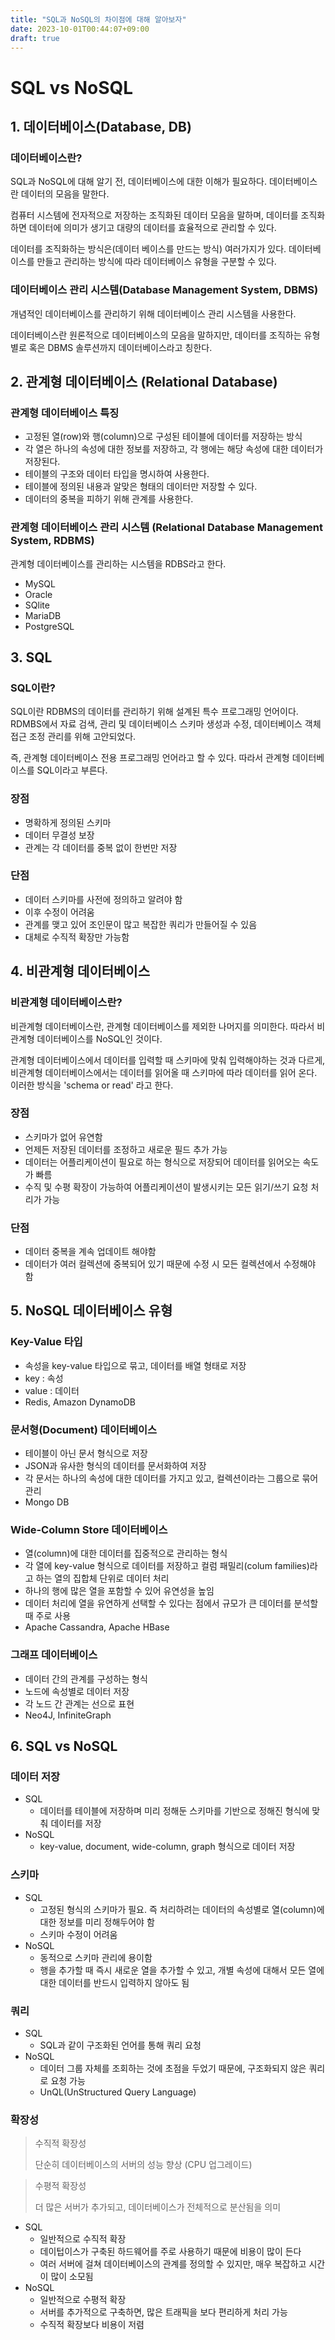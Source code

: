 ```yaml
---
title: "SQL과 NoSQL의 차이점에 대해 알아보자"
date: 2023-10-01T00:44:07+09:00
draft: true
---
```


# SQL vs NoSQL
## 1. 데이터베이스(Database, DB)
### 데이터베이스란?
SQL과 NoSQL에 대해 알기 전, 데이터베이스에 대한 이해가 필요하다.
데이터베이스란 데이터의 모음을 말한다.

컴퓨터 시스템에 전자적으로 저장하는 조직화된 데이터 모음을 말하며, 데이터를 조직화하면 데이터에 의미가 생기고 대량의 데이터를 효율적으로 관리할 수 있다.

데이터를 조직화하는 방식은(데이터 베이스를 만드는 방식) 여러가지가 있다. 데이터베이스를 만들고 관리하는 방식에 따라 데이터베이스 유형을 구분할 수 있다.

### 데이터베이스 관리 시스템(Database Management System, DBMS)
개념적인 데이터베이스를 관리하기 위해 데이터베이스 관리 시스템을 사용한다.

데이터베이스란 원론적으로 데이터베이스의 모음을 말하지만, 데이터를 조직하는 유형별로 혹은 DBMS 솔루션까지 데이터베이스라고 칭한다.

## 2. 관계형 데이터베이스 (Relational Database)
### 관계형 데이터베이스 특징
- 고정된 열(row)와 행(column)으로 구성된 테이블에 데이터를 저장하는 방식
- 각 열은 하나의 속성에 대한 정보를 저장하고, 각 행에는 해당 속성에 대한 데이터가 저장된다.
- 테이블의 구조와 데이터 타입을 명시하여 사용한다.
- 테이블에 정의된 내용과 알맞은 형태의 데이터만 저장할 수 있다.
- 데이터의 중복을 피하기 위해 관계를 사용한다.

### 관계형 데이터베이스 관리 시스템 (Relational Database Management System, RDBMS)
관계형 데이터베이스를 관리하는 시스템을 RDBS라고 한다.

- MySQL
- Oracle
- SQlite
- MariaDB
- PostgreSQL

## 3. SQL
### SQL이란?
SQL이란 RDBMS의 데이터를 관리하기 위해 설계된 특수 프로그래밍 언어이다. RDMBS에서 자료 검색, 관리 및 데이터베이스 스키마 생성과 수정, 데이터베이스 객체 접근 조정 관리를 위해 고안되었다.

즉, 관계형 데이터베이스 전용 프로그래밍 언어라고 할 수 있다. 따라서 관계형 데이터베이스를 SQL이라고 부른다.

### 장점
- 명확하게 정의된 스키마
- 데이터 무결성 보장
- 관계는 각 데이터를 중복 없이 한번만 저장

### 단점
- 데이터 스키마를 사전에 정의하고 알려야 함
- 이후 수정이 어려움
- 관계를 맺고 있어 조인문이 많고 복잡한 쿼리가 만들어질 수 있음
- 대체로 수직적 확장만 가능함

## 4. 비관계형 데이터베이스
### 비관계형 데이터베이스란?
비관계형 데이터베이스란, 관계형 데이터베이스를 제외한 나머지를 의미한다. 따라서 비관계형 데이터베이스를 NoSQL인 것이다.

관계형 데이터베이스에서 데이터를 입력할 때 스키마에 맞춰 입력해야하는 것과 다르게, 비관계형 데이터베이스에서는 데이터를 읽어올 때 스키마에 따라 데이터를 읽어 온다. 이러한 방식을 'schema or 
read' 라고 한다.

### 장점
- 스키마가 없어 유연함
- 언제든 저장된 데이터를 조정하고 새로운 필드 추가 가능
- 데이터는 어플리케이션이 필요로 하는 형식으로 저장되어 데이터를 읽어오는 속도가 빠름
- 수직 및 수평 확장이 가능하여 어플리케이션이 발생시키는 모든 읽기/쓰기 요청 처리가 가능

### 단점
- 데이터 중복을 계속 업데이트 해야함
- 데이터가 여러 컬렉션에 중복되어 있기 때문에 수정 시 모든 컬렉션에서 수정해야 함

## 5. NoSQL 데이터베이스 유형
### Key-Value 타입
- 속성을 key-value 타입으로 묶고, 데이터를 배열 형태로 저장
- key : 속성
- value : 데이터
- Redis, Amazon DynamoDB

### 문서형(Document) 데이터베이스
- 테이블이 아닌 문서 형식으로 저장
- JSON과 유사한 형식의 데이터를 문서화하여 저장
- 각 문서는 하나의 속성에 대한 데이터를 가지고 있고, 컬렉션이라는 그룹으로 묶어 관리
- Mongo DB

### Wide-Column Store 데이터베이스
- 열(column)에 대한 데이터를 집중적으로 관리하는 형식
- 각 열에 key-value 형식으로 데이터를 저장하고 컬럼 패밀리(colum families)라고 하는 열의 집합체 단위로 데이터 처리
- 하나의 행에 많은 열을 포함할 수 있어 유연성을 높임
- 데이터 처리에 열을 유연하게 선택할 수 있다는 점에서 규모가 큰 데이터를 분석할 때 주로 사용
- Apache Cassandra, Apache HBase

### 그래프 데이터베이스
- 데이터 간의 관계를 구성하는 형식
- 노드에 속성별로 데이터 저장
- 각 노드 간 관계는 선으로 표현
- Neo4J, InfiniteGraph

## 6. SQL vs NoSQL
### 데이터 저장
- SQL
  - 데이터를 테이블에 저장하며 미리 정해둔 스키마를 기반으로 정해진 형식에 맞춰 데이터를 저장
- NoSQL
  - key-value, document, wide-column, graph 형식으로 데이터 저장

### 스키마
- SQL
  - 고정된 형식의 스키마가 필요. 즉 처리하려는 데이터의 속성별로 열(column)에 대한 정보를 미리 정해두어야 함
  - 스키마 수정이 어려움
- NoSQL
  - 동적으로 스키마 관리에 용이함
  - 행을 추가할 때 즉시 새로운 열을 추가할 수 있고, 개별 속성에 대해서 모든 열에 대한 데이터를 반드시 입력하지 않아도 됨

### 쿼리
- SQL
  - SQL과 같이 구조화된 언어를 통해 쿼리 요청
- NoSQL
  - 데이터 그룹 자체를 조회하는 것에 초점을 두었기 때문에, 구조화되지 않은 쿼리로 요청 가능
  - UnQL(UnStructured Query Language)

### 확장성
> 수직적 확장성
> 
> 단순히 데이터베이스의 서버의 성능 향상 (CPU 업그레이드)

> 수평적 확장성
> 
> 더 많은 서버가 추가되고, 데이터베이스가 전체적으로 분산됨을 의미

- SQL
  - 일반적으로 수직적 확장
  - 데이텁이스가 구축된 하드웨어를 주로 사용하기 때문에 비용이 많이 든다
  - 여러 서버에 걸쳐 데이터베이스의 관계를 정의할 수 있지만, 매우 복잡하고 시간이 많이 소모됨
- NoSQL
  - 일반적으로 수평적 확장
  - 서버를 추가적으로 구축하면, 많은 트래픽을 보다 편리하게 처리 가능
  - 수직적 확장보다 비용이 저렴
